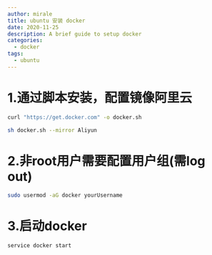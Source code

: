 ```yaml
---
author: mirale
title: ubuntu 安装 docker
date: 2020-11-25
description: A brief guide to setup docker
categories:
  - docker
tags:
  - ubuntu
---
```


# 1.通过脚本安装，配置镜像阿里云
``` bash
curl "https://get.docker.com" -o docker.sh

sh docker.sh --mirror Aliyun
```

# 2.非root用户需要配置用户组(需log out)
``` bash
sudo usermod -aG docker yourUsername
```

# 3.启动docker
``` bash
service docker start
```